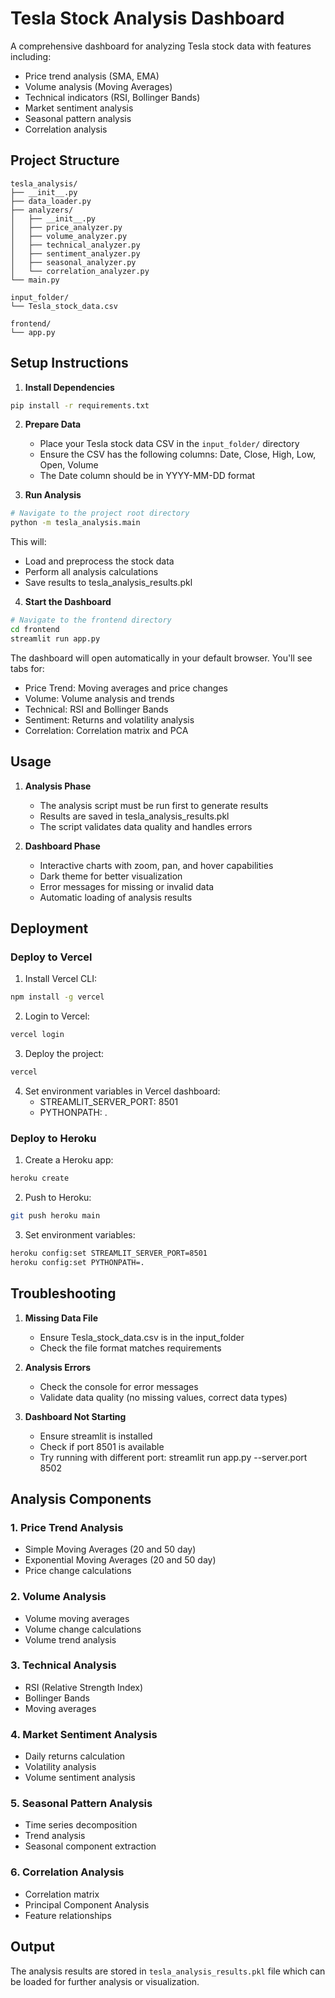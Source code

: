 # Tesla Stock Analysis Dashboard

A comprehensive dashboard for analyzing Tesla stock data with features including:
- Price trend analysis (SMA, EMA)
- Volume analysis (Moving Averages)
- Technical indicators (RSI, Bollinger Bands)
- Market sentiment analysis
- Seasonal pattern analysis
- Correlation analysis

## Project Structure

```
tesla_analysis/
├── __init__.py
├── data_loader.py
├── analyzers/
│   ├── __init__.py
│   ├── price_analyzer.py
│   ├── volume_analyzer.py
│   ├── technical_analyzer.py
│   ├── sentiment_analyzer.py
│   ├── seasonal_analyzer.py
│   └── correlation_analyzer.py
└── main.py

input_folder/
└── Tesla_stock_data.csv

frontend/
└── app.py
```

## Setup Instructions

1. **Install Dependencies**
```bash
pip install -r requirements.txt
```

2. **Prepare Data**
   - Place your Tesla stock data CSV in the `input_folder/` directory
   - Ensure the CSV has the following columns: Date, Close, High, Low, Open, Volume
   - The Date column should be in YYYY-MM-DD format

3. **Run Analysis**
```bash
# Navigate to the project root directory
python -m tesla_analysis.main
```
This will:
- Load and preprocess the stock data
- Perform all analysis calculations
- Save results to tesla_analysis_results.pkl

4. **Start the Dashboard**
```bash
# Navigate to the frontend directory
cd frontend
streamlit run app.py
```

The dashboard will open automatically in your default browser. You'll see tabs for:
- Price Trend: Moving averages and price changes
- Volume: Volume analysis and trends
- Technical: RSI and Bollinger Bands
- Sentiment: Returns and volatility analysis
- Correlation: Correlation matrix and PCA

## Usage

1. **Analysis Phase**
   - The analysis script must be run first to generate results
   - Results are saved in tesla_analysis_results.pkl
   - The script validates data quality and handles errors

2. **Dashboard Phase**
   - Interactive charts with zoom, pan, and hover capabilities
   - Dark theme for better visualization
   - Error messages for missing or invalid data
   - Automatic loading of analysis results

## Deployment

### Deploy to Vercel

1. Install Vercel CLI:
```bash
npm install -g vercel
```

2. Login to Vercel:
```bash
vercel login
```

3. Deploy the project:
```bash
vercel
```

4. Set environment variables in Vercel dashboard:
   - STREAMLIT_SERVER_PORT: 8501
   - PYTHONPATH: .

### Deploy to Heroku

1. Create a Heroku app:
```bash
heroku create
```

2. Push to Heroku:
```bash
git push heroku main
```

3. Set environment variables:
```bash
heroku config:set STREAMLIT_SERVER_PORT=8501
heroku config:set PYTHONPATH=.
```

## Troubleshooting

1. **Missing Data File**
   - Ensure Tesla_stock_data.csv is in the input_folder
   - Check the file format matches requirements

2. **Analysis Errors**
   - Check the console for error messages
   - Validate data quality (no missing values, correct data types)

3. **Dashboard Not Starting**
   - Ensure streamlit is installed
   - Check if port 8501 is available
   - Try running with different port: streamlit run app.py --server.port 8502

## Analysis Components

### 1. Price Trend Analysis
- Simple Moving Averages (20 and 50 day)
- Exponential Moving Averages (20 and 50 day)
- Price change calculations

### 2. Volume Analysis
- Volume moving averages
- Volume change calculations
- Volume trend analysis

### 3. Technical Analysis
- RSI (Relative Strength Index)
- Bollinger Bands
- Moving averages

### 4. Market Sentiment Analysis
- Daily returns calculation
- Volatility analysis
- Volume sentiment analysis

### 5. Seasonal Pattern Analysis
- Time series decomposition
- Trend analysis
- Seasonal component extraction

### 6. Correlation Analysis
- Correlation matrix
- Principal Component Analysis
- Feature relationships

## Output
The analysis results are stored in `tesla_analysis_results.pkl` file which can be loaded for further analysis or visualization.
